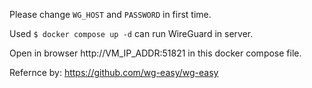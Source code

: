 Please change `WG_HOST` and `PASSWORD` in first time.

Used `$ docker compose up -d` can run WireGuard in server.

Open in browser http://VM_IP_ADDR:51821 in this docker compose file.

Refernce by: https://github.com/wg-easy/wg-easy